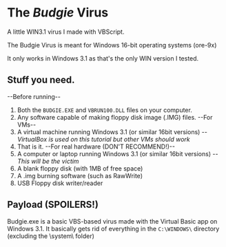 # The *Budgie* Virus
A little WIN3.1 virus I made with VBScript.

The Budgie Virus is meant for Windows 16-bit operating systems (ore-9x)

It only works in Windows 3.1 as that's the only WIN version I tested.


## Stuff you need.
--Before running--
1. Both the `BUDGIE.EXE` and `VBRUN100.DLL` files on your computer.
2. Any software capable of making floppy disk image (.IMG) files.
--For VMs--
1. A virtual machine running Windows 3.1 (or similar 16bit versions) -- *VirtualBox is used on this tutorial but other VMs should work*
2. That is it.
--For real hardware (DON'T RECOMMEND!)--
1. A computer or laptop running Windows 3.1 (or similar 16bit versions) -- *This will be the victim*
2. A blank floppy disk (with 1MB of free space)
3. A .img burning software (such as RawWrite)
4. USB Floppy disk writer/reader

## Payload (SPOILERS!)
Budgie.exe is a basic VBS-based virus made with the Virtual Basic app on Windows 3.1. It basically gets rid of everything in the `C:\WINDOWS\` directory (excluding the \system\ folder)
